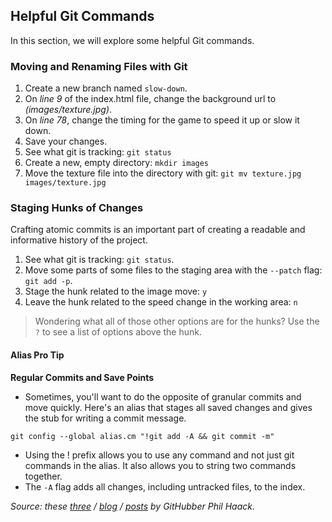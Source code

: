 ## Helpful Git Commands

In this section, we will explore some helpful Git commands.

### Moving and Renaming Files with Git

1. Create a new branch named `slow-down`.
1. On *line 9* of the index.html file, change the background url to *(images/texture.jpg)*.
1. On *line 78*, change the timing for the game to speed it up or slow it down.
1. Save your changes.
1. See what git is tracking: `git status`
1. Create a new, empty directory: `mkdir images`
1. Move the texture file into the directory with git: `git mv texture.jpg images/texture.jpg`

### Staging Hunks of Changes

Crafting atomic commits is an important part of creating a readable and informative history of the project.

1. See what git is tracking: `git status`.
1. Move some parts of some files to the staging area with the `--patch` flag: `git add -p`.
1. Stage the hunk related to the image move: `y`
1. Leave the hunk related to the speed change in the working area: `n`

> Wondering what all of those other options are for the hunks? Use the `?` to see a list of options above the hunk.

#### Alias Pro Tip

**Regular Commits and Save Points**
- Sometimes, you'll want to do the opposite of granular commits and move quickly. Here's an alias that stages all saved changes and gives the stub for writing a commit message.
```
git config --global alias.cm "!git add -A && git commit -m"
```
- Using the ! prefix allows you to use any command and not just git commands in the alias. It also allows you to string two commands together.
- The `-A` flag adds all changes, including untracked files, to the index.

*Source: these [three](http://haacked.com/archive/2014/07/28/github-flow-aliases/) / [blog](http://haacked.com/archive/2015/06/29/git-migrate/) /  [posts](http://haacked.com/archive/2017/01/04/git-alias-open-url/) by GitHubber Phil Haack.*
